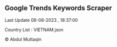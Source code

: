 

## Google Trends Keywords Scraper 
 
Last Update 08-08-2023 , 18:37:00

Country List :
VIETNAM.json



© Abdul Muttaqin 
